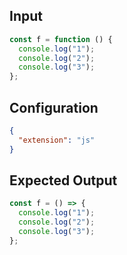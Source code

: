 
## Input
```javascript input
const f = function () {
  console.log("1");
  console.log("2");
  console.log("3");
};
```

## Configuration
```json configuration
{
  "extension": "js"
}
```

## Expected Output
```javascript expected output
const f = () => {
  console.log("1");
  console.log("2");
  console.log("3");
};
```

